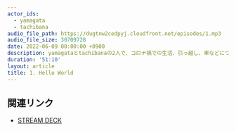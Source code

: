 ```yaml
---
actor_ids:
  - yamagata
  - tachibana
audio_file_path: https://dugtnw2cedpyj.cloudfront.net/episodes/1.mp3
audio_file_size: 30709728
date: 2022-06-09 00:00:00 +0900
description: yamagataとtachibanaの2人で、コロナ禍での生活、引っ越し、車などについて話しました。
duration: '51:10'
layout: article
title: 1. Hello World
---
```


## 関連リンク

- [STREAM DECK](https://www.elgato.com/ja/stream-deck)
